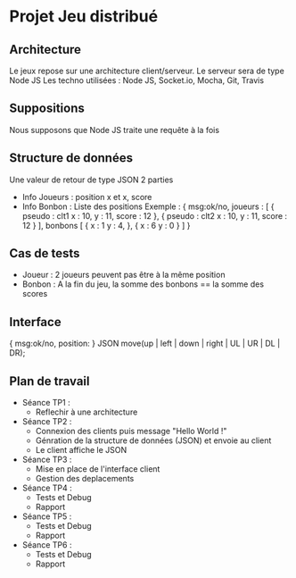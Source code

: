 # Projet Jeu distribué
## Architecture 

Le jeux repose sur une architecture client/serveur.
Le serveur sera de type Node JS
Les techno utilisées : Node JS, Socket.io, Mocha, Git, Travis

## Suppositions
Nous supposons que Node JS traite une requête à  la fois

## Structure de données
Une valeur de retour de type JSON 2 parties 
- Info Joueurs : position x et x, score
- Info Bonbon : Liste des positions
Exemple :
{
    msg:ok/no,
    joueurs :
    [
        {
            pseudo : clt1
            x : 10,
            y : 11,
            score : 12
        },
        {
            pseudo : clt2
            x : 10,
            y : 11,
            score : 12
        }
    ],
    bonbons 
    [
        { 
            x : 1
            y : 4,
        },
        {
            x : 6
            y : 0
        }
    ]
}
## Cas de tests
- Joueur : 2 joueurs peuvent pas être  à la même position
- Bonbon : A la fin du jeu, la somme des bonbons == la somme des scores

## Interface

{
    msg:ok/no,
    position:
}
JSON move(up | left | down | right | UL | UR | DL | DR);


## Plan de travail
- Séance TP1  : 
    - Reflechir à une architecture 
- Séance TP2  : 
    - Connexion des clients puis message "Hello World !"
    - Génration de la structure de données (JSON) et envoie au client 
    - Le client affiche le JSON
- Séance TP3  : 
    - Mise en place de l'interface client 
    - Gestion des deplacements
- Séance TP4  : 
    -  Tests et Debug
    -  Rapport
- Séance TP5  : 
    -  Tests et Debug
    -  Rapport
- Séance TP6 : 
    -  Tests et Debug
    -  Rapport
